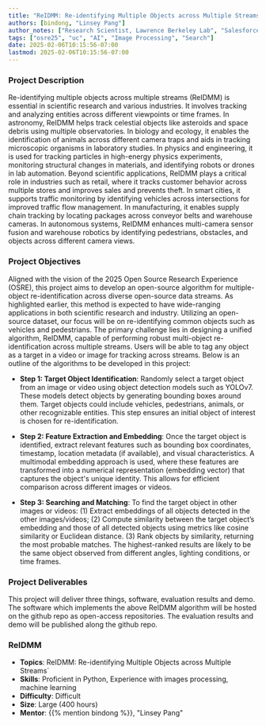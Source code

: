```yaml
---
title: "ReIDMM: Re-identifying Multiple Objects across Multiple Streams"
authors: [bindong, "Linsey Pang"]
author_notes: ["Research Scientist, Lawrence Berkeley Lab", "Salesforce"]
tags: ["osre25", "uc", "AI", "Image Processing", "Search"]
date: 2025-02-06T10:15:56-07:00
lastmod: 2025-02-06T10:15:56-07:00
---
```


###  Project Description
Re-identifying multiple objects across multiple streams (ReIDMM) is essential in scientific research and various industries. It involves tracking and analyzing entities across different viewpoints or time frames. In astronomy, ReIDMM helps track celestial objects like asteroids and space debris using multiple observatories. In biology and ecology, it enables the identification of animals across different camera traps and aids in tracking microscopic organisms in laboratory studies. In physics and engineering, it is used for tracking particles in high-energy physics experiments, monitoring structural changes in materials, and identifying robots or drones in lab automation. Beyond scientific applications, ReIDMM plays a critical role in industries such as retail, where it tracks customer behavior across multiple stores and improves sales and prevents theft. In smart cities, it supports traffic monitoring by identifying vehicles across intersections for improved traffic flow management. In manufacturing, it enables supply chain tracking by locating packages across conveyor belts and warehouse cameras. In autonomous systems, ReIDMM enhances multi-camera sensor fusion and warehouse robotics by identifying pedestrians, obstacles, and objects across different camera views.


### Project Objectives
Aligned with the vision of the 2025 Open Source Research Experience (OSRE), this project aims to develop an open-source algorithm for multiple-object re-identification across diverse open-source data streams. As highlighted earlier, this method is expected to have wide-ranging applications in both scientific research and industry. Utilizing an open-source dataset, our focus will be on re-identifying common objects such as vehicles and pedestrians. The primary challenge lies in designing a unified algorithm, ReIDMM, capable of performing robust multi-object re-identification across multiple streams. Users will be able to tag any object as a target in a video or image for tracking across streams. Below is an outline of the algorithms to be developed in this project: 

- **Step 1: Target Object Identification**: Randomly select a target object from an image or video using object detection models such as YOLOv7. These models detect objects by generating bounding boxes around them. Target objects could include vehicles, pedestrians, animals, or other recognizable entities. This step ensures an initial object of interest is chosen for re-identification.

- **Step 2: Feature Extraction and Embedding**: Once the target object is identified, extract relevant features such as bounding box coordinates, timestamp, location metadata (if available), and visual characteristics. A multimodal embedding approach is used, where these features are transformed into a numerical representation (embedding vector) that captures the object's unique identity. This allows for efficient comparison across different images or videos.

- **Step 3: Searching and Matching**: To find the target object in other images or videos: (1) Extract embeddings of all objects detected in the other images/videos; (2) Compute similarity between the target object’s embedding and those of all detected objects using metrics like cosine similarity or Euclidean distance. (3) Rank objects by similarity, returning the most probable matches. The highest-ranked results are likely to be the same object observed from different angles, lighting conditions, or time frames.


### Project Deliverables
This project will deliver three things, software, evaluation results and demo. The software which implements the above ReIDMM algorithm will be hosted on the github repo as open-access repositories. The evaluation results and demo will be published along the github repo.


### ReIDMM

- **Topics**: ReIDMM: Re-identifying Multiple Objects across Multiple Streams`
- **Skills**: Proficient in Python, Experience with images processing, machine learning
- **Difficulty**: Difficult
- **Size**: Large (400 hours)
- **Mentor**: {{% mention bindong %}}, "Linsey Pang"



